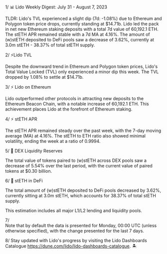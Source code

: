 1/
📊 Lido Weekly Digest: July 31 - August 7, 2023

TLDR:
Lido's TVL experienced a slight dip (7d: -1.08%) due to Ethereum and Polygon token price drops, currently standing at $14.71b. 
Lido led the pack in net new Ethereum staking deposits with a total 7d value of 60,192.1 ETH. 
The stETH APR remained stable with a 7d MA at 4.16%. 
The amount of (w)stETH deposited to DeFi pools saw a decrease of 3.62%, currently at 3.0m stETH - 38.37% of total stETH supply.

2/
⚡️Lido TVL

Despite the downward trend in Ethereum and Polygon token prices, Lido's Total Value Locked (TVL) only experienced a minor dip this week. The TVL dropped by 1.08% to settle at $14.71b.

3/
⚡️ Lido on Ethereum

Lido outperformed other protocols in attracting new deposits to the Ethereum Beacon Chain, with a notable increase of 60,192.1 ETH. This achievement places Lido at the forefront of Ethereum staking.

4/
⚡️ stETH APR

The stETH APR remained steady over the past week, with the 7-day moving average (MA) at 4.16%. The stETH to ETH ratio also showed minimal volatility, ending the week at a ratio of 0.9994.

5/ 
🌊 DEX Liquidity Reserves

The total value of tokens paired to (w)stETH across DEX pools saw a decrease of 5.54% over the last period, with the current value of paired tokens at $0.30 billion.

6/ 
🌊 stETH in DeFi

The total amount of (w)stETH deposited to DeFi pools decreased by 3.62%, currently sitting at 3.0m stETH, which accounts for 38.37% of total stETH supply.

This estimation includes all major L1/L2 lending and liquidity pools.

7/  
Note that by default the data is presented for Monday, 00:00 UTC (unless otherwise specified), with the change presented for the last 7 days.

8/
Stay updated with Lido's progress by visiting the Lido Dashboards Catalogue https://dune.com/lido/lido-dashboards-catalogue. 🏝️